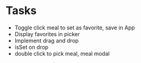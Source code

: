 # Tasks
- Toggle click meal to set as favorite, save in App
- Display favorites in picker
- Implement drag and drop
- isSet on drop
- double click to pick meal, meal modal
